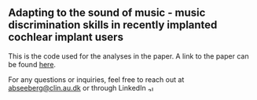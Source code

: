 ## Adapting to the sound of music - music discrimination skills in recently implanted cochlear implant users

This is the code used for the analyses in the paper. A link to the paper can be found [here](https://www.google.com).

For any questions or inquiries, feel free to reach out at abseeberg@clin.au.dk or through LinkedIn <a href="https://dk.linkedin.com/in/alberte-seeberg-044404191" target="blank"><img align="center" src="https://raw.githubusercontent.com/rahuldkjain/github-profile-readme-generator/master/src/images/icons/Social/linked-in-alt.svg" alt="alberte seeberg" height="10" width="15" /></a>
</p>
